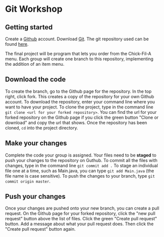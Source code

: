 
# Git Workshop

## Getting started
Create a [Github](https://www.github.com) account.
Download [Git](https://git-scm.com/downloads).
The git repository used can be found [here](https://github.com/ufssd/GitWorkshop).

The final project will be program that lets you order from the Chick-Fil-A menu.
Each group will create one branch to this repository, implementing the addition of an item menu.

## Download the code
To create the branch, go to the Github page for the repository. In the top right, click fork. This creates a copy of the repository for your own Github account. To download the repository, enter your command line where you want to have your project. To clone the project, type in the command line `git clone <url for your forked repository>`. You can find the url for your forked repository on the Github page if you click the green button "Clone or download" and copy the url that shows. Once the repository has been cloned, `cd` into the project directory.

## Make your changes
Complete the code your group is assigned. Your files need to be **staged** to push your changes to the repository on Guthub. To commit all the files with changes, type in the command line `git commit add .` To stage an individual file one at a time, such as Main.java, you can type `git add Main.java` (the file name is case sensitive). To push the changes to your branch, type `git commit origin master`.

## Push your changes
Once your changes are pushed onto your new branch, you can create a pull request. On the Github page for your forked repository, click the "new pull request" button above the list of files. Click the green "Create pull request" button. Add a message about what your pull request does. Then click the "Create pull request" button again. 
